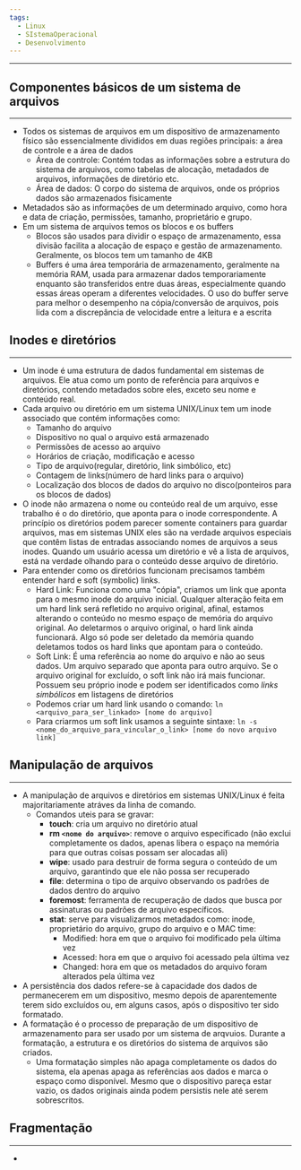 ```yaml
---
tags:
  - Linux
  - SIstemaOperacional
  - Desenvolvimento
---
```

---

## Componentes básicos de um sistema de arquivos
---
- Todos os sistemas de arquivos em um dispositivo de armazenamento físico são essencialmente divididos em duas regiões principais: a área de controle e a área de dados
	- Área de controle: Contém todas as informações sobre a estrutura do sistema de arquivos, como tabelas de alocação, metadados de arquivos, informações de diretório etc.
	- Área de dados: O corpo do sistema de arquivos, onde os próprios dados são armazenados fisicamente
- Metadados são as informações de um determinado arquivo, como hora e data de criação, permissões, tamanho, proprietário e grupo.
- Em um sistema de arquivos temos os blocos e os buffers
	- Blocos são usados para dividir o espaço de armazenamento, essa divisão facilita a alocação de espaço e gestão de armazenamento. Geralmente, os blocos tem um tamanho de 4KB
	- Buffers é uma área temporária de armazenamento, geralmente na memória RAM, usada para armazenar dados temporariamente enquanto são transferidos entre duas áreas, especialmente quando essas áreas operam a diferentes velocidades. O uso do buffer serve para melhor o desempenho na cópia/conversão de arquivos, pois lida com a discrepância de velocidade entre a leitura e a escrita

## Inodes e diretórios
---

- Um inode é uma estrutura de dados fundamental em sistemas de arquivos. Ele atua como um ponto de referência para arquivos e diretórios, contendo metadados sobre eles, exceto seu nome e conteúdo real.
- Cada arquivo ou diretório em um sistema UNIX/Linux tem um inode associado que contém informações como:
	- Tamanho do arquivo
	- Dispositivo no qual o arquivo está armazenado
	- Permissões de acesso ao arquivo
	- Horários de criação, modificação e acesso
	- Tipo de arquivo(regular, diretório, link simbólico, etc)
	- Contagem de links(número de hard links para o arquivo)
	- Localização dos blocos de dados do arquivo no disco(ponteiros para os blocos de dados)
- O inode não armazena o nome ou conteúdo real de um arquivo, esse trabalho é o do diretório, que aponta para o inode correspondente. A princípio os diretórios podem parecer somente containers para guardar arquivos, mas em sistemas UNIX eles são na verdade arquivos especiais que contêm listas de entradas associando nomes de arquivos a seus inodes. Quando um usuário acessa um diretório e vê a lista de arquivos, está na verdade olhando para o conteúdo desse arquivo de diretório.
- Para entender como os diretórios funcionam precisamos também entender hard e soft (symbolic) links.
	- Hard Link: Funciona como uma "cópia", criamos um link que aponta para o mesmo inode do arquivo inicial. Qualquer alteração feita em um hard link será refletido no arquivo original, afinal, estamos alterando o conteúdo no mesmo espaço de memória do arquivo original. Ao deletarmos o arquivo original, o hard link ainda funcionará. Algo só pode ser deletado da memória quando deletamos todos os hard links que apontam para o conteúdo.
	- Soft Link: É uma referência ao nome do arquivo e não ao seus dados. Um arquivo separado que aponta para outro arquivo. Se o arquivo original for excluído, o soft link não irá mais funcionar. Possuem seu próprio inode e podem ser identificados como *links simbólicos* em listagens de diretórios
	- Podemos criar um hard link usando o comando: `ln <arquivo_para_ser_linkado> [nome do arquivo]`
	- Para criarmos um soft link usamos a seguinte sintaxe: ```ln -s <nome_do_arquivo_para_vincular_o_link> [nome do novo arquivo link]```
## Manipulação de arquivos
---

- A manipulação de arquivos e diretórios em sistemas UNIX/Linux é feita majoritariamente atráves da linha de comando.
	- Comandos uteis para se gravar:
		- **touch**: cria um arquivo no diretório atual
		- **rm `<nome do arquivo>`**: remove o arquivo especificado (não exclui completamente os dados, apenas libera o espaço na memória para que outras coisas possam ser alocadas ali)
		- **wipe**: usado para destruir de forma segura o conteúdo de um arquivo, garantindo que ele não possa ser recuperado
		- **file**: determina o tipo de arquivo observando os padrões de dados dentro do arquivo
		- **foremost**: ferramenta de recuperação de dados que busca por assinaturas ou padrões de arquivo específicos.
		- **stat**: serve para visualizarmos metadados como: inode, proprietário do arquivo, grupo do arquivo e o MAC time:
			- Modified: hora em que o arquivo foi modificado pela última vez
			- Acessed: hora em que o arquivo foi acessado pela última vez
			- Changed: hora em que os metadados do arquivo foram alterados pela última vez
- A persistência dos dados refere-se à capacidade dos dados de permanecerem em um dispositivo, mesmo depois de aparentemente terem sido excluídos ou, em alguns casos, após o dispositivo ter sido formatado.
- A formatação é o processo de preparação de um dispositivo de armazenamento para ser usado por um sistema de arqvuios. Durante a formatação, a estrutura e os diretórios do sistema de arquivos são criados.
	- Uma formatação simples não apaga completamente os dados do sistema, ela apenas apaga as referências aos dados e marca o espaço como disponível. Mesmo que o dispositivo pareça estar vazio, os dados originais ainda podem persistis nele até serem sobrescritos.

## Fragmentação
---

- 